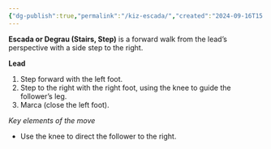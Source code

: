 ```yaml
---
{"dg-publish":true,"permalink":"/kiz-escada/","created":"2024-09-16T15:14:53.065-04:00","updated":"2024-09-16T16:40:28.463-04:00"}
---
```



**Escada or Degrau (Stairs, Step)** is a forward walk from the lead’s perspective with a side step to the right.

**Lead**
1. Step forward with the left foot.
2. Step to the right with the right foot, using the knee to guide the follower’s leg.
3. Marca (close the left foot).

*Key elements of the move*
- Use the knee to direct the follower to the right.
